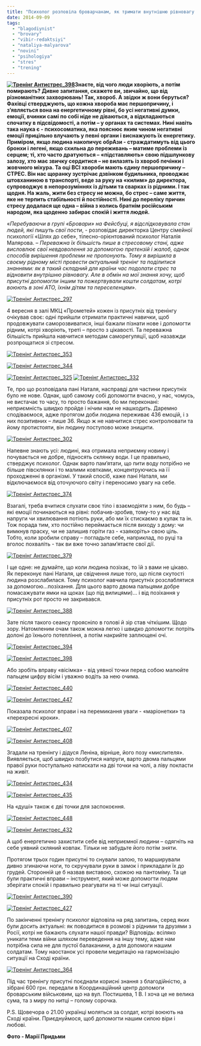 ```yaml
---
title: "Психолог розповіла броварчанам, як тримати внутнішню рівновагу в цей складний для країни час"
date: 2014-09-09
tags: 
  - "blagodiynist"
  - "brovary"
  - "vibir-redaktsiyi"
  - "nataliya-malyarova"
  - "novini"
  - "psihologiya"
  - "stres"
  - "trening"
---
```


**[![Тренінг Антистрес_398](https://mpz.brovary.org/wp-content/uploads/2014/09/Trening-Antistres_398.jpg)](https://mpz.brovary.org/wp-content/uploads/2014/09/Trening-Antistres_398.jpg)Знаєте, від чого люди хворіють, а потім помирають? Дивне запитання, скажете ви, звичайно, що від різноманітних захворювань! Так, хвороб. А звідки ж вони беруться? Фахівці стверджують, що кожна хвороба має першопричину, і з’являється вона на енергетичному рівні, бо усі негативні думки, емоції, вчинки самі по собі ніде не діваються, а відкладаються спочатку в підсвідомості, а потім – у органах та системах. Нині навіть така наука є - психосоматика, яка пояснює яким чином негативні емоції прицільно влучають у певні органи і виснажують їх енергетику. Приміром, якщо людина накопичує обрАзи - страждатимуть від цього бронхи і легені, якщо схильна до переживань – матиме проблеми із серцем; ті, хто часто дратуються – «підставляють» свою підшлункову залозу, хто має звичку сердитися – не вилазять із хвороб печінки і жовчного міхура. Та оці ВСІ хвороби мають єдину першопричину – СТРЕС. Він нас щоранку зустрічає дзвінком будильника, проводжає штовханиною в транспорті, веде за руку на «килим» до директора, супроводжує в непорозуміннях із дітьми та сварках із рідними. І так щодня. На жаль, жити без стресу не можна, бо стрес – саме життя, яке не терпить стабільності й постійності. Нині до переліку причин стресу додалася ще одна – війна з колись братнім російським народом, яка щоденно забирає спокій і життя людей.**

«_Перебуваючи в групі «Бровари» на Фейсбуці, я відслідковувала стан людей, які пишуть свої пости_, - розповідає директорка Центру сімейної психології «Шлях до себе», тілесно-орієнтований психолог Наталія Малярова. – _Переважна їх більшість пише в стресовому стані, адже висловлює свої невдоволення за допомогою претензій і жалоб, однак способів вирішення проблеми не пропонують. Тому я вирішила в своєму рідному місті провести актуальний тренінг та поділитися знаннями: як в такий складний для країни час подолати стрес та відновити внутрішню рівновагу. Але в обмін на мої знання хочу, щоб присутні допомогли іншим та пожертвували кошти солдатам, котрі воюють в зоні АТО, їхнім дітям та переселенцям_».

[![Тренінг Антистрес_297](https://mpz.brovary.org/wp-content/uploads/2014/09/Trening-Antistres_297.jpg)](https://mpz.brovary.org/wp-content/uploads/2014/09/Trening-Antistres_297.jpg)

4 вересня в залі МКЦ «Прометей» кожен із присутніх від тренінгу очікував своє: одні прийшли отримати практичні навички, щоб продовжувати саморозвиватися, інші бажали пізнати нове і допомогти рідним, котрі хворіють, треті – просто з цікавості. Та переважна більшість прийшла навчитися методам саморегуляції, щоб назавжди розпрощатися зі стресом.

[![Тренінг Антистрес_353](https://mpz.brovary.org/wp-content/uploads/2014/09/Trening-Antistres_353.jpg)](https://mpz.brovary.org/wp-content/uploads/2014/09/Trening-Antistres_353.jpg)

[![Тренінг Антистрес_344](https://mpz.brovary.org/wp-content/uploads/2014/09/Trening-Antistres_344.jpg)](https://mpz.brovary.org/wp-content/uploads/2014/09/Trening-Antistres_344.jpg)

[![Тренінг Антистрес_325](https://mpz.brovary.org/wp-content/uploads/2014/09/Trening-Antistres_325.jpg)](https://mpz.brovary.org/wp-content/uploads/2014/09/Trening-Antistres_325.jpg) [![Тренінг Антистрес_332](https://mpz.brovary.org/wp-content/uploads/2014/09/Trening-Antistres_332.jpg)](https://mpz.brovary.org/wp-content/uploads/2014/09/Trening-Antistres_332.jpg)

Те, про що розповідала пані Наталя, насправді для частини присутніх було не нове. Однак, щоб самому собі допомогти вчасно, у нас, чомусь, не вистачає то часу, то просто бажання, бо ми переконані: неприємність швидко пройде і нічим нам не нашкодить. Даремно сподіваємося, адже протягом доби людина переживає 436 емоцій, і з них позитивних – лише 36. Якщо ж не навчитися стрес контролювати та йому протистояти, він людину поступово може знищити.

[![Тренінг Антистрес_302](https://mpz.brovary.org/wp-content/uploads/2014/09/Trening-Antistres_302.jpg)](https://mpz.brovary.org/wp-content/uploads/2014/09/Trening-Antistres_302.jpg)

Напевне знають усі: людині, яка отримала неприємну новину і почувається не добре, підносять склянку води. І це правильно, стверджує психолог. Однак варто пам’ятати, що пити воду потрібно не більше півсклянки і то малими ковтками, концентруючись на її проходженні в організмі. У такий спосіб, каже пані Наталя, ми відключаємося від оточуючого світу і переносимо увагу на себе.

[![Тренінг Антистрес_374](https://mpz.brovary.org/wp-content/uploads/2014/09/Trening-Antistres_374.jpg)](https://mpz.brovary.org/wp-content/uploads/2014/09/Trening-Antistres_374.jpg)

Взагалі, треба вчитися слухати своє тіло і взаємодіяти з ним, бо будь –які емоції починаються на рівні: побачив-зробив, тому-то у нас від напруги чи хвилювання потіють руки, або ми їх стискаємо в кулак та ін. Тож порада тим, хто постійно переймається після виходу з дому: чи вимкнув праску, чи не залишив горіти газ - «заякоріть» свою ціль. Тобто, коли зробили справу – погладьте себе, наприклад, по руці та вголос похваліть - так ви вже точно запам’ятаєте свої дії.

[![Тренінг Антистрес_379](https://mpz.brovary.org/wp-content/uploads/2014/09/Trening-Antistres_379.jpg)](https://mpz.brovary.org/wp-content/uploads/2014/09/Trening-Antistres_379.jpg)

І ще одне: не думайте, що коли людина позіхає, то їй з вами не цікаво. Як переконує пані Наталя, це свідчення лише того, що після скутості людина розслабилася. Тому психолог навчила присутніх розслаблятися за допомогою…позіхання. Для цього варто двома пальцями добре помасажувати ямки на щоках (що під вилицями)… і від позіхання у присутніх рот просто не закривався.

[![Тренінг Антистрес_388](https://mpz.brovary.org/wp-content/uploads/2014/09/Trening-Antistres_388.jpg)](https://mpz.brovary.org/wp-content/uploads/2014/09/Trening-Antistres_388.jpg)

Зате після такого сеансу проясніло в голові й зір став чіткішим. Щодо зору. Натомленим очам також можна легко і швидко допомогти: потріть долоні до їхнього потепління, а потім накрийте заплющені очі.

[![Тренінг Антистрес_394](https://mpz.brovary.org/wp-content/uploads/2014/09/Trening-Antistres_394.jpg)](https://mpz.brovary.org/wp-content/uploads/2014/09/Trening-Antistres_394.jpg)

[![Тренінг Антистрес_398](https://mpz.brovary.org/wp-content/uploads/2014/09/Trening-Antistres_398.jpg)](https://mpz.brovary.org/wp-content/uploads/2014/09/Trening-Antistres_398.jpg)

Або зробіть вправу «вісімка» - від уявної точки перед собою малюйте пальцем цифру вісім і уважно водіть за нею очима.

[![Тренінг Антистрес_440](https://mpz.brovary.org/wp-content/uploads/2014/09/Trening-Antistres_440.jpg)](https://mpz.brovary.org/wp-content/uploads/2014/09/Trening-Antistres_440.jpg)

[![Тренінг Антистрес_447](https://mpz.brovary.org/wp-content/uploads/2014/09/Trening-Antistres_447.jpg)](https://mpz.brovary.org/wp-content/uploads/2014/09/Trening-Antistres_447.jpg)

Показала психолог вправи і на перемикання уваги - «маріонетки» та «перехресні кроки».

[![Тренінг Антистрес_407](https://mpz.brovary.org/wp-content/uploads/2014/09/Trening-Antistres_407.jpg)](https://mpz.brovary.org/wp-content/uploads/2014/09/Trening-Antistres_407.jpg)

[![Тренінг Антистрес_408](https://mpz.brovary.org/wp-content/uploads/2014/09/Trening-Antistres_408.jpg)](https://mpz.brovary.org/wp-content/uploads/2014/09/Trening-Antistres_408.jpg)

Згадали на тренінгу і дідуся Леніна, вірніше, його позу «мислителя». Виявляється, щоб швидко позбутися напруги, варто двома пальцями правої руки поступально натискати на дві точки на чолі, а ліву покласти на живіт.

[![Тренінг Антистрес_434](https://mpz.brovary.org/wp-content/uploads/2014/09/Trening-Antistres_434.jpg)](https://mpz.brovary.org/wp-content/uploads/2014/09/Trening-Antistres_434.jpg)

[![Тренінг Антистрес_435](https://mpz.brovary.org/wp-content/uploads/2014/09/Trening-Antistres_435.jpg)](https://mpz.brovary.org/wp-content/uploads/2014/09/Trening-Antistres_435.jpg)

На «душі» також є дві точки для заспокоєння.

[![Тренінг Антистрес_448](https://mpz.brovary.org/wp-content/uploads/2014/09/Trening-Antistres_448.jpg)](https://mpz.brovary.org/wp-content/uploads/2014/09/Trening-Antistres_448.jpg)

[![Тренінг Антистрес_432](https://mpz.brovary.org/wp-content/uploads/2014/09/Trening-Antistres_432.jpg)](https://mpz.brovary.org/wp-content/uploads/2014/09/Trening-Antistres_432.jpg)

А щоб енергетично захистити себе від неприємної людини – одягніть на себе уявний скляний ковпак. Тільки не забудьте його потім зняти.

Протягом трьох годин присутні то снували залою, то марширували дивно згинаючи ноги, то скручували руки в замок і прикладали їх до грудей. Сторонній це б назвав виставою, схожою на пантоміму. Та це були практичні вправи – інструмент, який може допомогти людям зберігати спокій і правильно реагувати на ті чи інші ситуації.

[![Тренінг Антистрес_390](https://mpz.brovary.org/wp-content/uploads/2014/09/Trening-Antistres_390.jpg)](https://mpz.brovary.org/wp-content/uploads/2014/09/Trening-Antistres_390.jpg)

[![Тренінг Антистрес_427](https://mpz.brovary.org/wp-content/uploads/2014/09/Trening-Antistres_427.jpg)](https://mpz.brovary.org/wp-content/uploads/2014/09/Trening-Antistres_427.jpg)

По закінченні тренінгу психолог відповіла на ряд запитань, серед яких були досить актуальні: як поводитися в розмові з рідними та друзями з Росії, котрі не бажають слухати нашої правди? Відповідь: всіляко уникати теми війни шляхом переведення на іншу тему, адже нам потрібна сила не для пустої балаканини, а для допомоги нашим солдатам. Тому наостанок усі провели медитацію на гармонізацію ситуації на Сході країни.

[![Тренінг Антистрес_364](https://mpz.brovary.org/wp-content/uploads/2014/09/Trening-Antistres_364.jpg)](https://mpz.brovary.org/wp-content/uploads/2014/09/Trening-Antistres_364.jpg)

Під час тренінгу присутні поєднали корисні знання з благодійністю, а зібрані 600 грн. передали в Координаційний центр допомоги броварським військовим, що на вул. Постишева, 1 В. І хоча це не велика сума, та з миру по нитці – голому сорочка.

P.S. Щовечора о 21.00 українці моляться за солдат, котрі воюють на Сході країни. Приєднуймося, щоб допомогти нашим силою віри і любові.

**Фото - Марії Придьми**
